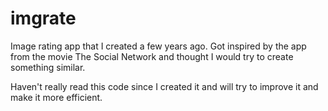 imgrate
=======

Image rating app that I created a few years ago. Got inspired by the app from
the movie The Social Network and thought I would try to create something
similar.

Haven't really read this code since I created it and will try to improve it
and make it more efficient.